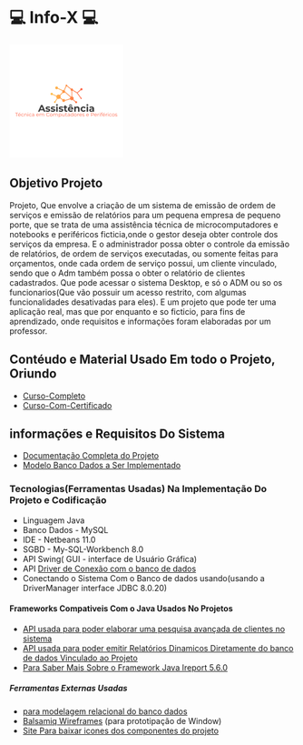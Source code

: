 # :computer: Info-X :computer:
![Logo que representa o projeto](https://github.com/Samuel-Amaro/Sistema-Desktop---InfoX/blob/master/logo-Projeto-Java.png)
## Objetivo Projeto
Projeto, Que envolve a criação de um sistema de emissão de ordem de serviços e emissão de relatórios para um pequena empresa de pequeno porte, 
que se trata de uma assistência técnica de microcomputadores e notebooks e periféricos ficticia,onde o gestor deseja obter controle dos serviços da empresa. 
E o administrador possa obter o controle da emissão de relatórios, de ordem de serviços executadas, ou somente feitas para orçamentos, onde cada ordem de serviço possui, um cliente vinculado, sendo que o Adm também possa o obter o relatório de clientes cadastrados.
Que pode acessar o sistema Desktop, e só o ADM ou so os funcionarios(Que vão possuir um acesso restrito, com algumas funcionalidades desativadas para eles). E um projeto que pode ter uma aplicação real, mas que por enquanto e so ficticio, para fins de aprendizado, onde requisitos e informações foram elaboradas por um professor.
## Contéudo e Material Usado Em todo o Projeto, Oriundo
 * [Curso-Completo](https://www.youtube.com/watch?v=eA4WjjkzK3c&list=PLbEOwbQR9lqxsTusvu8wfkUECrmcV81MU)
 * [Curso-Com-Certificado](https://www.aulaead.com/)
## informações e Requisitos Do Sistema
 * [Documentação Completa do Projeto](https://github.com/Samuel-Amaro/Sistema-Desktop---InfoX/tree/master/Documentacao/Levantamento-Requisistos)
 * [Modelo Banco Dados a Ser Implementado](https://github.com/Samuel-Amaro/Sistema-Desktop---InfoX/blob/master/Banco-Dados/Banco-Dados-MER-MYSQL.pdf)
### Tecnologias(Ferramentas Usadas) Na Implementação Do Projeto e Codificação
 * Linguagem Java 
 * Banco Dados - MySQL
 * IDE - Netbeans 11.0
 * SGBD - My-SQL-Workbench 8.0
 * API Swing( GUI - interface de Usuário Gráfica)
 * API [Driver de Conexão com o banco de dados](https://dev.mysql.com/downloads/connector/j/5.1.html)
 * Conectando o Sistema Com o Banco de dados usando(usando a DriverManager interface JDBC 8.0.20)
 #### Frameworks Compativeis Com o Java Usados No Projetos
 * [API usada para poder elaborar uma pesquisa avançada de clientes no sistema](https://sourceforge.net/projects/finalangelsanddemons/)
 * [API usada para poder emitir Relatórios Dinamicos Diretamente do banco de dados Vinculado ao Projeto](https://sourceforge.net/projects/ireport/)
 * [Para Saber Mais Sobre o Framework Java Ireport 5.6.0](https://community.jaspersoft.com/project/ireport-designer)
 ##### Ferramentas Externas Usadas
 * [para modelagem relacional do banco dados](https://app.diagrams.net/)
 * [Balsamiq Wireframes](https://balsamiq.com/wireframes/) (para prototipação de Window)
 * [Site Para baixar icones dos componentes do projeto](https://www.iconfinder.com/)
